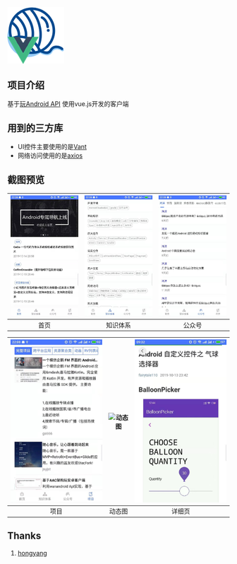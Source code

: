 <img src="/screen_shot/icon.png">

## 项目介绍
基于[玩Android API](https://www.wanandroid.com/blog/show/2) 使用vue.js开发的客户端

## 用到的三方库

- UI控件主要使用的是[Vant](https://youzan.github.io/vant/?source=vuejsorg#/zh-CN/)
- 网络访问使用的是[axios](https://github.com/axios/axios)


## 截图预览

| <img src="/screen_shot/main_page.jpg" width="280" alt=""/> | <img src="/screen_shot/knowledge_tree.jpg" width="280" alt="知识体系"/> | <img src="/screen_shot/wx_account.jpg" width="280" alt="公众号"/> |
| :----------------------------------------------------------: | :----------------------------------------------------------: | :----------------------------------------------------------: |
|                             首页                             |                           知识体系                           |                            公众号                            |


| <img src="/screen_shot/project.jpg" width="280"  alt="项目"/> | <img src="/screen_shot/g2.gif" width="280"  alt="动态图"/> | <img src="/screen_shot/webview.jpg" width="280"  alt="详细页"/> |
| :----------------------------------------------------------: | :----------------------------------------------------------: | :----------------------------------------------------------: |
|                             项目                             |                            动态图                            |                            详细页                            |

## Thanks

1. [hongyang](https://github.com/hongyangAndroid)

